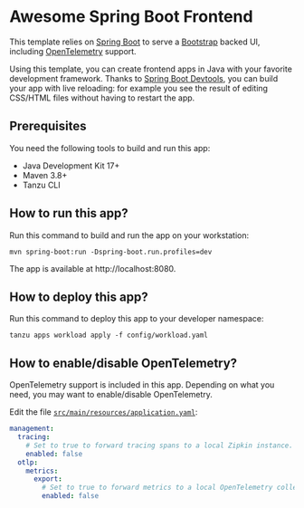 # Awesome Spring Boot Frontend

This template relies on [Spring Boot](https://spring.io/projects/spring-boot)
to serve a [Bootstrap](https://getbootstrap.com/) backed UI,
including [OpenTelemetry](https://opentelemetry.io/) support.

Using this template, you can create frontend apps in Java with your favorite
development framework.
Thanks to [Spring Boot Devtools](https://docs.spring.io/spring-boot/docs/current/reference/html/using.html#using.devtools),
you can build your app with live reloading: for example you see the result of editing
CSS/HTML files without having to restart the app.

## Prerequisites

You need the following tools to build and run this app:

- Java Development Kit 17+
- Maven 3.8+
- Tanzu CLI

## How to run this app?

Run this command to build and run the app on your workstation:

```shell
mvn spring-boot:run -Dspring-boot.run.profiles=dev
```

The app is available at http://localhost:8080.

## How to deploy this app?

Run this command to deploy this app to your developer namespace:

```shell
tanzu apps workload apply -f config/workload.yaml
```

## How to enable/disable OpenTelemetry?

OpenTelemetry support is included in this app.
Depending on what you need, you may want to enable/disable OpenTelemetry.

Edit the file [`src/main/resources/application.yaml`](src/main/resources/application.yaml):

```yaml
management:
  tracing:
    # Set to true to forward tracing spans to a local Zipkin instance.
    enabled: false
  otlp:
    metrics:
      export:
        # Set to true to forward metrics to a local OpenTelemetry collector.
        enabled: false
```
